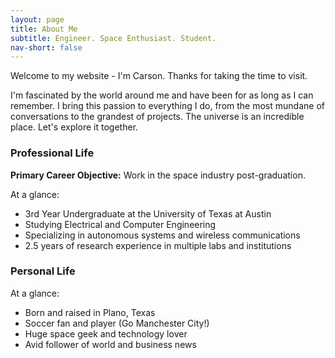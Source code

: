 ```yaml
---
layout: page
title: About Me
subtitle: Engineer. Space Enthusiast. Student.
nav-short: false
---
```


Welcome to my website - I'm Carson. Thanks for taking the time to visit.  

I'm fascinated by the world around me and have been for as long as I can remember. I bring this passion to everything I do, from 
the most mundane of conversations to the grandest of projects. The universe is an incredible place. Let's explore it together.

### Professional Life
**Primary Career Objective:** Work in the space industry post-graduation.  

At a glance:

- 3rd Year Undergraduate at the University of Texas at Austin
- Studying Electrical and Computer Engineering
- Specializing in autonomous systems and wireless communications
- 2.5 years of research experience in multiple labs and institutions

### Personal Life
At a glance:

- Born and raised in Plano, Texas
- Soccer fan and player (Go Manchester City!)
- Huge space geek and technology lover
- Avid follower of world and business news
